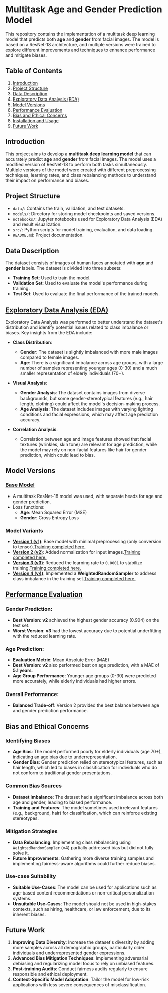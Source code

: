 # **Multitask Age and Gender Prediction Model**

This repository contains the implementation of a multitask deep learning model that predicts both **age** and **gender** from facial images. The model is based on a ResNet-18 architecture, and multiple versions were trained to explore different improvements and techniques to enhance performance and mitigate biases.

## **Table of Contents**
1. [Introduction](#introduction)
2. [Project Structure](#project-structure)
3. [Data Description](#data-description)
4. [Exploratory Data Analysis (EDA)](#exploratory-data-analysis-eda)
5. [Model Versions](#model-versions)
6. [Performance Evaluation](#performance-evaluation)
7. [Bias and Ethical Concerns](#bias-and-ethical-concerns)
8. [Installation and Usage](#installation-and-usage)
9. [Future Work](#future-work)

## **Introduction**

This project aims to develop a **multitask deep learning model** that can accurately predict **age** and **gender** from facial images. The model uses a modified version of ResNet-18 to perform both tasks simultaneously. Multiple versions of the model were created with different preprocessing techniques, learning rates, and class rebalancing methods to understand their impact on performance and biases.

## **Project Structure**

- `data/`: Contains the train, validation, and test datasets.
- `models/`: Directory for storing model checkpoints and saved versions.
- `notebooks/`: Jupyter notebooks used for Exploratory Data Analysis (EDA) and result visualization.
- `src/`: Python scripts for model training, evaluation, and data loading.
- `README.md`: Project documentation.

## **Data Description**

The dataset consists of images of human faces annotated with **age** and **gender** labels. The dataset is divided into three subsets:
- **Training Set**: Used to train the model.
- **Validation Set**: Used to evaluate the model's performance during training.
- **Test Set**: Used to evaluate the final performance of the trained models.

## [**Exploratory Data Analysis (EDA)**]()

Exploratory Data Analysis was performed to better understand the dataset's distribution and identify potential issues related to class imbalance or biases. Key insights from the EDA include:

- **Class Distribution**:
  - **Gender**: The dataset is slightly imbalanced with more male images compared to female images.
  - **Age**: There is a significant imbalance across age groups, with a large number of samples representing younger ages (0-30) and a much smaller representation of elderly individuals (70+).
  
- **Visual Analysis**:
  - **Gender Analysis**: The dataset contains images from diverse backgrounds, but some gender-stereotypical features (e.g., hair length, clothing) could affect the model's decision-making process.
  - **Age Analysis**: The dataset includes images with varying lighting conditions and facial expressions, which may affect age prediction accuracy.
  
- **Correlation Analysis**:
  - Correlation between age and image features showed that facial textures (wrinkles, skin tone) are relevant for age prediction, while the model may rely on non-facial features like hair for gender prediction, which could lead to bias.

## **Model Versions**

### [**Base Model**](https://github.com/EllePancake/Multitask-Age-and-Gender-Prediction-Model/blob/main/modeling/models/base_model.py)
- A multitask ResNet-18 model was used, with separate heads for age and gender prediction.
- Loss functions:
  - **Age**: Mean Squared Error (MSE)
  - **Gender**: Cross Entropy Loss

### **Model Variants**
- [**Version 1 (v1)**](): Base model with minimal preprocessing (only conversion to tensor).[Training completed here.](https://github.com/EllePancake/Multitask-Age-and-Gender-Prediction-Model/blob/main/modeling/experiments/train_v1.ipynb)
- [**Version 2 (v2)**](): Added normalization for input images.[Training completed here.](https://github.com/EllePancake/Multitask-Age-and-Gender-Prediction-Model/blob/main/modeling/experiments/train_v2.ipynb)
- [**Version 3 (v3)**](): Reduced the learning rate to `0.0001` to stabilize training.[Training completed here.](https://github.com/EllePancake/Multitask-Age-and-Gender-Prediction-Model/blob/main/modeling/experiments/train_v3.ipynb)
- [**Version 4 (v4)**](): Implemented a **WeightedRandomSampler** to address class imbalance in the training set.[Training completed here.](https://github.com/EllePancake/Multitask-Age-and-Gender-Prediction-Model/blob/main/modeling/experiments/train_v4.ipynb)

## [**Performance Evaluation**](https://github.com/EllePancake/Multitask-Age-and-Gender-Prediction-Model/blob/main/results%20and%20conclusion.ipynb)

### **Gender Prediction**:
- **Best Version**: **v2** achieved the highest gender accuracy (0.904) on the test set.
- **Worst Version**: **v3** had the lowest accuracy due to potential underfitting with the reduced learning rate.

### **Age Prediction**:
- **Evaluation Metric**: Mean Absolute Error (MAE)
- **Best Version**: **v2** also performed best on age prediction, with a MAE of **5.1 years**.
- **Age Group Performance**: Younger age groups (0-30) were predicted more accurately, while elderly individuals had higher errors.

### **Overall Performance**:
- **Balanced Trade-off**: Version 2 provided the best balance between age and gender prediction performance.

## **Bias and Ethical Concerns**

### **Identifying Biases**
- **Age Bias**: The model performed poorly for elderly individuals (age 70+), indicating an age bias due to underrepresentation.
- **Gender Bias**: Gender prediction relied on stereotypical features, such as hair length, which led to biases in classification for individuals who do not conform to traditional gender presentations.

### **Common Bias Sources**
- **Dataset Imbalance**: The dataset had a significant imbalance across both age and gender, leading to biased performance.
- **Training and Features**: The model sometimes used irrelevant features (e.g., background, hair) for classification, which can reinforce existing stereotypes.

### **Mitigation Strategies**
- **Data Rebalancing**: Implementing class rebalancing using `WeightedRandomSampler` (v4) partially addressed bias but did not fully solve it.
- **Future Improvements**: Gathering more diverse training samples and implementing fairness-aware algorithms could further reduce biases.

### **Use-case Suitability**
- **Suitable Use-Cases**: The model can be used for applications such as age-based content recommendations or non-critical personalization systems.
- **Unsuitable Use-Cases**: The model should not be used in high-stakes contexts, such as hiring, healthcare, or law enforcement, due to its inherent biases.

## **Future Work**

1. **Improving Data Diversity**: Increase the dataset's diversity by adding more samples across all demographic groups, particularly older individuals and underrepresented gender expressions.
2. **Advanced Bias Mitigation Techniques**: Implementing adversarial debiasing and regularizing model focus to rely on unbiased features.
3. **Post-training Audits**: Conduct fairness audits regularly to ensure responsible and ethical deployment.
4. **Context-Specific Model Adaptation**: Tailor the model for low-risk applications with less severe consequences of misclassification.
